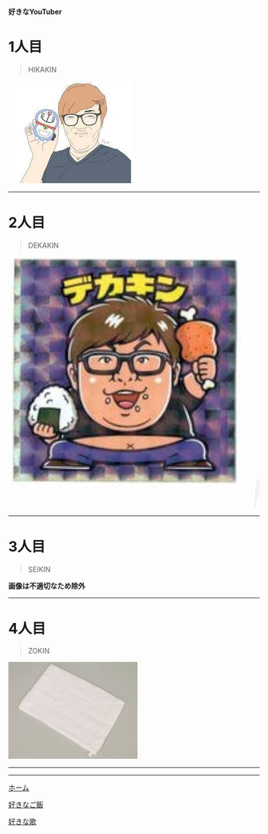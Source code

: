 **好きなYouTuber**
# 1人目
>HIKAKIN

![HIKAKIN](./HIKAKIN.jpg)
***
# 2人目
>DEKAKIN

![DEKAKIN](./dekakin.jpg)
***
# 3人目
>SEIKIN

**画像は不適切なため除外**
***
# 4人目

>ZOKIN

![ZOKIN](./ZOKIN.jpg)
***

***
[ホーム](index.md)

[好きなご飯](mesi.md)

[好きな歌](uta.md)